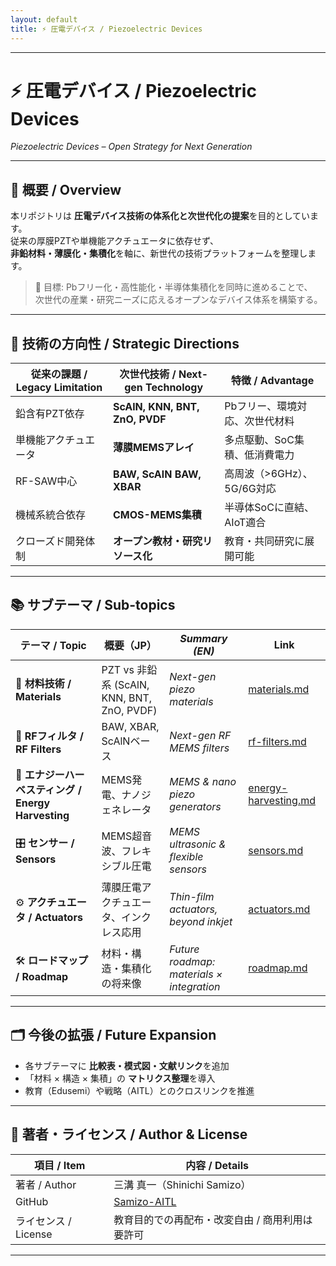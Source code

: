```yaml
---
layout: default
title: ⚡ 圧電デバイス / Piezoelectric Devices
---
```


---

# ⚡ 圧電デバイス / Piezoelectric Devices  
*Piezoelectric Devices – Open Strategy for Next Generation*

---

## 📖 概要 / Overview

本リポジトリは **圧電デバイス技術の体系化と次世代化の提案**を目的としています。  
従来の厚膜PZTや単機能アクチュエータに依存せず、  
**非鉛材料・薄膜化・集積化**を軸に、新世代の技術プラットフォームを整理します。  

> 🎯 目標: Pbフリー化・高性能化・半導体集積化を同時に進めることで、  
> 次世代の産業・研究ニーズに応えるオープンなデバイス体系を構築する。  

---

## 🎯 技術の方向性 / Strategic Directions

| 従来の課題 / Legacy Limitation | 次世代技術 / Next-gen Technology | 特徴 / Advantage |
|--------------------------------|----------------------------------|-----------------|
| 鉛含有PZT依存 | **ScAlN, KNN, BNT, ZnO, PVDF** | Pbフリー、環境対応、次世代材料 |
| 単機能アクチュエータ | **薄膜MEMSアレイ** | 多点駆動、SoC集積、低消費電力 |
| RF-SAW中心 | **BAW, ScAlN BAW, XBAR** | 高周波（>6GHz）、5G/6G対応 |
| 機械系統合依存 | **CMOS-MEMS集積** | 半導体SoCに直結、AIoT適合 |
| クローズド開発体制 | **オープン教材・研究リソース化** | 教育・共同研究に展開可能 |

---

## 📚 サブテーマ / Sub-topics

| テーマ / Topic | 概要（JP） | *Summary (EN)* | Link |
|----------------|------------|----------------|------|
| 🧪 **材料技術 / Materials** | PZT vs 非鉛系 (ScAlN, KNN, BNT, ZnO, PVDF) | *Next-gen piezo materials* | [materials.md](./materials.md) |
| 📡 **RFフィルタ / RF Filters** | BAW, XBAR, ScAlNベース | *Next-gen RF MEMS filters* | [rf-filters.md](./rf-filters.md) |
| 🔋 **エナジーハーベスティング / Energy Harvesting** | MEMS発電、ナノジェネレータ | *MEMS & nano piezo generators* | [energy-harvesting.md](./energy-harvesting.md) |
| 🎛 **センサー / Sensors** | MEMS超音波、フレキシブル圧電 | *MEMS ultrasonic & flexible sensors* | [sensors.md](./sensors.md) |
| ⚙️ **アクチュエータ / Actuators** | 薄膜圧電アクチュエータ、インクレス応用 | *Thin-film actuators, beyond inkjet* | [actuators.md](./actuators.md) |
| 🛠 **ロードマップ / Roadmap** | 材料・構造・集積化の将来像 | *Future roadmap: materials × integration* | [roadmap.md](./roadmap.md) |

---

## 🗂️ 今後の拡張 / Future Expansion

- 各サブテーマに **比較表・模式図・文献リンク**を追加  
- 「材料 × 構造 × 集積」の **マトリクス整理**を導入  
- 教育（Edusemi）や戦略（AITL）とのクロスリンクを推進  

---

## 👤 著者・ライセンス / Author & License

| 項目 / Item | 内容 / Details |
|-------------|----------------|
| 著者 / Author | 三溝 真一（Shinichi Samizo） |
| GitHub | [Samizo-AITL](https://github.com/Samizo-AITL) |
| ライセンス / License | 教育目的での再配布・改変自由 / 商用利用は要許可 |

---
